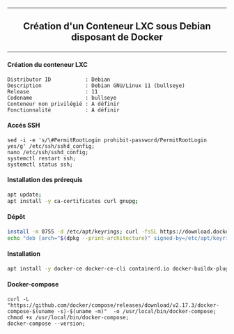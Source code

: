 --------------------------------------------------------------------------------------------------------------------------------------------
## <p align='center'> Création d'un Conteneur LXC sous Debian disposant de Docker </p>
--------------------------------------------------------------------------------------------------------------------------------------------

#### Création du conteneur LXC
```
Distributor ID           : Debian
Description              : Debian GNU/Linux 11 (bullseye)
Release                  : 11
Codename                 : bullseye
Conteneur non privilégié : A définir
Fonctionnalité           : A définir
```


#### Accés SSH
```
sed -i -e 's/\#PermitRootLogin prohibit-password/PermitRootLogin yes/g' /etc/ssh/sshd_config;
nano /etc/ssh/sshd_config;
systemctl restart ssh;
systemctl status ssh;
```

#### Installation des prérequis
```bash
apt update;
apt install -y ca-certificates curl gnupg;
```

#### Dépôt
```bash
install -m 0755 -d /etc/apt/keyrings; curl -fsSL https://download.docker.com/linux/debian/gpg | gpg --dearmor -o /etc/apt/keyrings/docker.gpg; chmod a+r /etc/apt/keyrings/docker.gpg;
echo "deb [arch="$(dpkg --print-architecture)" signed-by=/etc/apt/keyrings/docker.gpg] https://download.docker.com/linux/debian "$(. /etc/os-release && echo "$VERSION_CODENAME")" stable" |  tee /etc/apt/sources.list.d/docker.list > /dev/null;
````

#### Installation
```bash
apt install -y docker-ce docker-ce-cli containerd.io docker-buildx-plugin docker-compose-plugin;
```

#### Docker-compose
```
curl -L "https://github.com/docker/compose/releases/download/v2.17.3/docker-compose-$(uname -s)-$(uname -m)"  -o /usr/local/bin/docker-compose;
chmod +x /usr/local/bin/docker-compose;
docker-compose --version;
```
